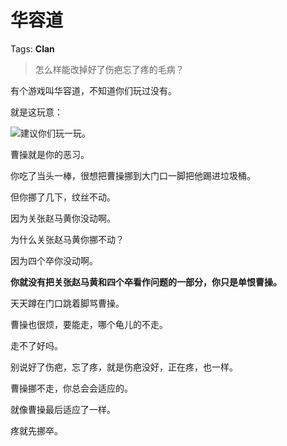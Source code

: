 # 华容道

Tags: **Clan**

> 怎么样能改掉好了伤疤忘了疼的毛病？



有个游戏叫华容道，不知道你们玩过没有。

就是这玩意：

![](https://picx.zhimg.com/50/v2-e0975b81c2f92f857664fc146cefe016_720w.jpg?source=2c26e567)建议你们玩一玩。

曹操就是你的恶习。

你吃了当头一棒，很想把曹操挪到大门口一脚把他踢进垃圾桶。

但你挪了几下，纹丝不动。

因为关张赵马黄你没动啊。

为什么关张赵马黄你挪不动？

因为四个卒你没动啊。

**你就没有把关张赵马黄和四个卒看作问题的一部分，你只是单恨曹操。**

天天蹲在门口跳着脚骂曹操。

曹操也很烦，要能走，哪个龟儿的不走。

走不了好吗。

别说好了伤疤，忘了疼，就是伤疤没好，正在疼，也一样。

曹操挪不走，你总会会适应的。

就像曹操最后适应了一样。

  


疼就先挪卒。



